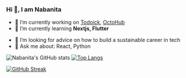 ### Hi 👋, I am Nabanita

<!--
**nabanita-sarkar/nabanita-sarkar** is a ✨ _special_ ✨ repository because its `README.md` (this file) appears on your GitHub profile.

Here are some ideas to get you started:
-->
- 🔭 I’m currently working on [Todoick](https://github.com/nabanita-sarkar/Todoick), [OctoHub](https://github.com/nabanita-sarkar/github-charts)
- 🌱 I’m currently learning **Nextjs, Flutter**
<!-- - 👯 I’m looking to collaborate on ... -->
- 🤔 I’m looking for advice on how to build a sustainable career in tech
- 💬 Ask me about: React, Python 
<!-- - 📫 How to reach me: ...
- 😄 Pronouns: ...
- ⚡ Fun fact: ... -->


<!-- I'm a final year Electronics & Communication engineering undergrad, based in West Bengal, India.

I enjoy building beautiful and performant websites so that end users can get top class experience. Aside from building websites, I am profient in Mathematical Computation using Python.-->

![Nabanita's GitHub stats](https://github-readme-stats.vercel.app/api?username=nabanita-sarkar&show_icons=true&count_private=true&theme=default) [![Top Langs](https://github-readme-stats.vercel.app/api/top-langs/?username=nabanita-sarkar&layout=compact&hide=jupyter%20notebook)](https://github.com/anuraghazra/github-readme-stats)

[![GitHub Streak](https://github-readme-streak-stats.herokuapp.com/?user=nabanita-sarkar)](https://git.io/streak-stats)


<!-- ### Find me around the web 🌎: -->
